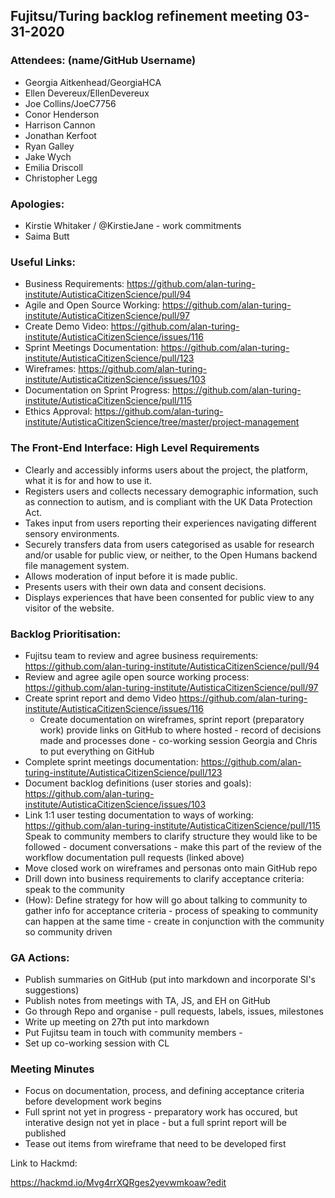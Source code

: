 ## Fujitsu/Turing backlog refinement meeting 03-31-2020

### Attendees: (name/GitHub Username)

* Georgia Aitkenhead/GeorgiaHCA
* Ellen Devereux/EllenDevereux
* Joe Collins/JoeC7756
* Conor Henderson
* Harrison Cannon
* Jonathan Kerfoot
* Ryan Galley
* Jake Wych
* Emilia Driscoll 
* Christopher Legg 

### Apologies: 

* Kirstie Whitaker / @KirstieJane - work commitments
* Saima Butt

### Useful Links:

* Business Requirements: https://github.com/alan-turing-institute/AutisticaCitizenScience/pull/94
* Agile and Open Source Working: https://github.com/alan-turing-institute/AutisticaCitizenScience/pull/97
* Create Demo Video: https://github.com/alan-turing-institute/AutisticaCitizenScience/issues/116
* Sprint Meetings Documentation: https://github.com/alan-turing-institute/AutisticaCitizenScience/pull/123
* Wireframes: https://github.com/alan-turing-institute/AutisticaCitizenScience/issues/103
* Documentation on Sprint Progress: https://github.com/alan-turing-institute/AutisticaCitizenScience/pull/115
* Ethics Approval: https://github.com/alan-turing-institute/AutisticaCitizenScience/tree/master/project-management

### The Front-End Interface: High Level Requirements

* Clearly and accessibly informs users about the project, the platform, what it is for and how to use it.
* Registers users and collects necessary demographic information, such as connection to autism, and is compliant with the UK Data Protection Act.
* Takes input from users reporting their experiences navigating different sensory environments.
* Securely transfers data from users categorised as usable for research and/or usable for public view, or neither, to the Open Humans backend file management system.
* Allows moderation of input before it is made public.
* Presents users with their own data and consent decisions.
* Displays experiences that have been consented for public view to any visitor of the website.

### Backlog Prioritisation: 

* Fujitsu team to review and agree business requirements: https://github.com/alan-turing-institute/AutisticaCitizenScience/pull/94
* Review and agree agile open source working process: https://github.com/alan-turing-institute/AutisticaCitizenScience/pull/97
* Create sprint report and demo Video https://github.com/alan-turing-institute/AutisticaCitizenScience/issues/116
    * Create documentation on wireframes, sprint report (preparatory work) provide links on GitHub to where hosted - record of decisions made and processes done - co-working session Georgia and Chris to put everything on GitHub
* Complete sprint meetings documentation: https://github.com/alan-turing-institute/AutisticaCitizenScience/pull/123
* Document backlog definitions (user stories and goals): https://github.com/alan-turing-institute/AutisticaCitizenScience/issues/103
* Link 1:1 user testing documentation to ways of working: https://github.com/alan-turing-institute/AutisticaCitizenScience/pull/115
    Speak to community members to clarify structure they would like to be followed - document conversations - make this part of the     review of the workflow documentation pull requests (linked above)
* Move closed work on wireframes and personas onto main GitHub repo
* Drill down into business requirements to clarify acceptance criteria: speak to the community
* (How): Define strategy for how will go about talking to community to gather info for acceptance criteria - process of speaking to community can happen at the same time - create in conjunction with the community so community driven 

### GA Actions: 

* Publish summaries on GitHub (put into markdown and incorporate SI's suggestions)
* Publish notes from meetings with TA, JS, and EH on GitHub
* Go through Repo and organise - pull requests, labels, issues, milestones
* Write up meeting on 27th put into markdown 
* Put Fujitsu team in touch with community members - 
* Set up co-working session with CL 

### Meeting Minutes

* Focus on documentation, process, and defining acceptance criteria before development work begins
* Full sprint not yet in progress - preparatory work has occured, but interative design not yet in place - but a full sprint report will be published 
* Tease out items from wireframe that need to be developed first 

Link to Hackmd: 

https://hackmd.io/Mvg4rrXQRges2yevwmkoaw?edit









